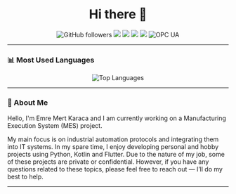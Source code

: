 <h1 align="center">Hi there 👋</h1>

<p align="center">
  <img src="https://img.shields.io/github/followers/mert41994?style=social" alt="GitHub followers">
  <img src="https://img.shields.io/badge/Code-Kotlin-blue?logo=kotlin">
  <img src="https://img.shields.io/badge/Code-Python-bluegray?logo=python">
  <img src="https://img.shields.io/badge/Platform-Android-green?logo=android">
  <img src="https://img.shields.io/badge/Cloud-Firebase-orange?logo=firebase">
  <img src="https://img.shields.io/badge/OPC%20UA-1E93AB" alt="OPC UA">
</p>

---

### 📊 Most Used Languages

<div align="center">
  <img src="https://github-readme-stats.vercel.app/api/top-langs/?username=mert41994&layout=compact&theme=tokyonight" alt="Top Languages" />
</div>

-----

### 🧠 About Me

Hello, I'm Emre Mert Karaca and I am currently working on a Manufacturing Execution System (MES) project.

My main focus is on industrial automation protocols and integrating them into IT systems.
In my spare time, I enjoy developing personal and hobby projects using Python, Kotlin and Flutter.
Due to the nature of my job, some of these projects are private or confidential.
However, if you have any questions related to these topics, please feel free to reach out — I’ll do my best to help.


-----

